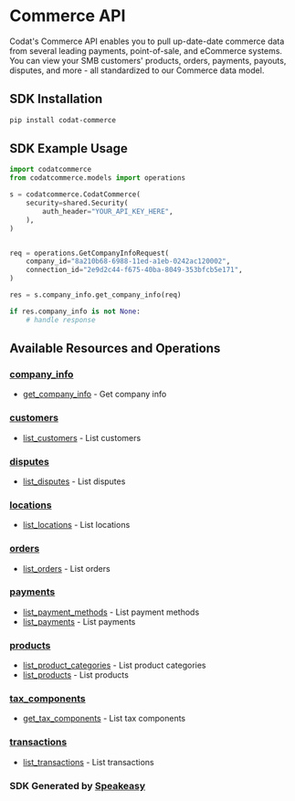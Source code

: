 # Commerce API

Codat's Commerce API enables you to pull up-date-date commerce data from several leading payments, point-of-sale, and eCommerce systems.
You can view your SMB customers' products, orders, payments, payouts, disputes, and more - all standardized to our Commerce data model.

<!-- Start SDK Installation -->
## SDK Installation

```bash
pip install codat-commerce
```
<!-- End SDK Installation -->

## SDK Example Usage
<!-- Start SDK Example Usage -->
```python
import codatcommerce
from codatcommerce.models import operations

s = codatcommerce.CodatCommerce(
    security=shared.Security(
        auth_header="YOUR_API_KEY_HERE",
    ),
)


req = operations.GetCompanyInfoRequest(
    company_id="8a210b68-6988-11ed-a1eb-0242ac120002",
    connection_id="2e9d2c44-f675-40ba-8049-353bfcb5e171",
)

res = s.company_info.get_company_info(req)

if res.company_info is not None:
    # handle response
```
<!-- End SDK Example Usage -->

<!-- Start SDK Available Operations -->
## Available Resources and Operations


### [company_info](docs/companyinfo/README.md)

* [get_company_info](docs/companyinfo/getcompanyinfo.md) - Get company info

### [customers](docs/customers/README.md)

* [list_customers](docs/customers/listcustomers.md) - List customers

### [disputes](docs/disputes/README.md)

* [list_disputes](docs/disputes/listdisputes.md) - List disputes

### [locations](docs/locations/README.md)

* [list_locations](docs/locations/listlocations.md) - List locations

### [orders](docs/orders/README.md)

* [list_orders](docs/orders/listorders.md) - List orders

### [payments](docs/payments/README.md)

* [list_payment_methods](docs/payments/listpaymentmethods.md) - List payment methods
* [list_payments](docs/payments/listpayments.md) - List payments

### [products](docs/products/README.md)

* [list_product_categories](docs/products/listproductcategories.md) - List product categories
* [list_products](docs/products/listproducts.md) - List products

### [tax_components](docs/taxcomponents/README.md)

* [get_tax_components](docs/taxcomponents/gettaxcomponents.md) - List tax components

### [transactions](docs/transactions/README.md)

* [list_transactions](docs/transactions/listtransactions.md) - List transactions
<!-- End SDK Available Operations -->

### SDK Generated by [Speakeasy](https://docs.speakeasyapi.dev/docs/using-speakeasy/client-sdks)

